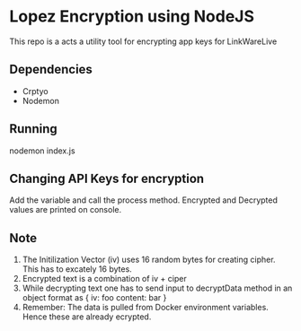 # Lopez Encryption using NodeJS
This repo is a acts a utility tool for encrypting app keys for LinkWareLive

## Dependencies
* Crptyo 
* Nodemon

## Running
nodemon index.js

## Changing API Keys for encryption
Add the variable and call the process method.  Encrypted and Decrypted values are printed on console.

## Note
 1. The Initilization Vector (iv) uses 16 random bytes for creating cipher. This has to excately 16 bytes.
 2. Encrypted text is a combination of iv + ciper
 3. While decrypting text one has to send input to decryptData method in an object format as 
      {
          iv: foo
          content: bar
      }
 4. Remember: The data is pulled from Docker environment variables. Hence these are already ecrypted.
